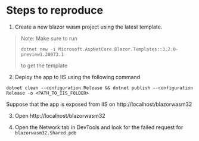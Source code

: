 # Steps to reproduce

1. Create a new blazor wasm project using the latest template.

> Note: Make sure to run
>```
>dotnet new -i Microsoft.AspNetCore.Blazor.Templates::3.2.0-preview1.20073.1
>```
> to get the template

2. Deploy the app to IIS using the following command
```
dotnet clean --configuration Release && dotnet publish --configuration Release -o <PATH_TO_IIS_FOLDER>
```
Suppose that the app is exposed from IIS on http://localhost/blazorwasm32

3. Open http://localhost/blazorwasm32

4. Open the Network tab in DevTools and look for the failed request for `blazorwasm32.Shared.pdb`

```

```
